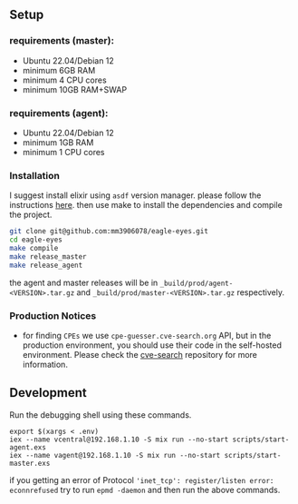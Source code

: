 ## Setup

### requirements (master):
- Ubuntu 22.04/Debian 12
- minimum 6GB RAM
- minimum 4 CPU cores
- minimum 10GB RAM+SWAP

### requirements (agent):
- Ubuntu 22.04/Debian 12
- minimum 1GB RAM
- minimum 1 CPU cores

### Installation
I suggest install elixir using `asdf` version manager. please follow the instructions [here](https://medium.com/@prathmeshchavan8652/installing-elixir-and-erlang-using-asdf-in-ubuntu-df1aac56b7a7). then use make to install the dependencies and compile the project.
```bash
git clone git@github.com:mm3906078/eagle-eyes.git
cd eagle-eyes
make compile
make release_master
make release_agent
```
the agent and master releases will be in `_build/prod/agent-<VERSION>.tar.gz` and `_build/prod/master-<VERSION>.tar.gz` respectively.

### Production Notices
- for finding `CPEs` we use `cpe-guesser.cve-search.org` API, but in the production environment, you should use their code in the self-hosted environment. Please check the [cve-search](https://github.com/cve-search/cpe-guesser) repository for more information.


## Development
Run the debugging shell using these commands.
```
export $(xargs < .env)
iex --name vcentral@192.168.1.10 -S mix run --no-start scripts/start-agent.exs
iex --name vagent@192.168.1.10 -S mix run --no-start scripts/start-master.exs
```
if you getting an error of Protocol `'inet_tcp': register/listen error: econnrefused` try to run `epmd -daemon` and then run the above commands.
